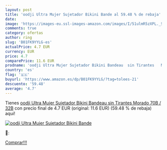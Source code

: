 ```yaml
---
layout: post
title: 'oodji Ultra Mujer Sujetador Bikini Bande al 59.48 % de rebaja'
date: 
image: 'https://images-eu.ssl-images-amazon.com/images/I/51ulmR5zXPL._SL200_.jpg'
comments: true
category: ofertas
author: ring
slug: 'B01FK9YYLG-es'
actualPrice: 4.7 EUR
currency: EUR
price: 4.7
comparePrice: 11.6 EUR
prodname: 'oodji Ultra Mujer Sujetador Bikini Bandeau  sin Tirantes   Morado  70B / 32B'
country: 'es'
flag: '🇪🇸'
buyurl: 'https://www.amazon.es/dp/B01FK9YYLG/?tag=tolees-21'
descuento: '59.48'
average: '4.7'
---
```


Tienes [oodji Ultra Mujer Sujetador Bikini Bandeau  sin Tirantes   Morado  70B / 32B](https://www.amazon.es/dp/B01FK9YYLG/?tag=tolees-21) con precio final de  4.7 EUR (original: 11.6 EUR) (59.48 %  de rebaja) aqui!

[![oodji Ultra Mujer Sujetador Bikini Bande](https://images-eu.ssl-images-amazon.com/images/I/51ulmR5zXPL._SL200_.jpg)](https://www.amazon.es/dp/B01FK9YYLG/?tag=tolees-21)

🔎:


[Comprar!!!](https://www.amazon.es/dp/B01FK9YYLG/?tag=tolees-21)
